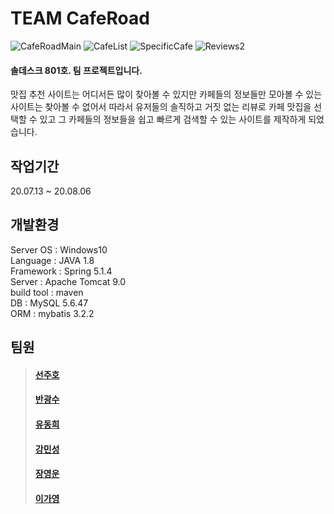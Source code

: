 # TEAM CafeRoad
![CafeRoadMain](https://user-images.githubusercontent.com/68097516/89489664-f8361d00-d7e5-11ea-8dd3-2e2b9e6b3731.jpg)
![CafeList](https://user-images.githubusercontent.com/68097516/89489755-29165200-d7e6-11ea-9814-bd50d92e6e06.jpg)
![SpecificCafe](https://user-images.githubusercontent.com/68097516/89489776-36334100-d7e6-11ea-852c-e34343a72529.jpg)
![Reviews2](https://user-images.githubusercontent.com/68097516/89501423-49520b00-d7fe-11ea-9d1a-252b6e16dac3.jpg)   
    


#### 솔데스크 801호. 팀 프로젝트입니다.   
 맛집 추천 사이트는 어디서든 많이 찾아볼 수 있지만 카페들의 정보들만 모아볼 수 있는 사이트는 찾아볼 수 없어서 따라서 유저들의 솔직하고 거짓 없는 리뷰로 카페 맛집을 선택할 수 있고 그 카페들의 정보들을 쉽고 빠르게 검색할 수 있는 사이트를 제작하게 되었습니다.   

## 작업기간
20.07.13 ~ 20.08.06

## 개발환경
Server OS : Windows10   
Language : JAVA 1.8   
Framework : Spring 5.1.4   
Server : Apache Tomcat 9.0   
build tool : maven   
DB : MySQL 5.6.47   
ORM : mybatis 3.2.2   

## 팀원
>#### [선주호](https://github.com/sunjuho)   
>#### [반광수](https://github.com/ban5915)   
>#### [유동희](https://github.com/chbr101)   
>#### [강민성](https://github.com/MINSUNG-KANG1)   
>#### [장영운](https://github.com/YoungWoon-Jang)   
>#### [이가영](https://github.com/gayoung0712)   


